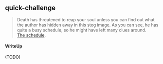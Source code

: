 ## quick-challenge

> Death has threatened to reap your soul unless you can find out what the author has hidden away in this steg image. As you can see, he has quite a busy schedule, so he might have left many clues around. <br>
> [The schedule](./challenge.png).

#### WriteUp

(TODO)